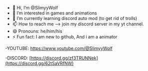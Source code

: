 - 👋 Hi, I’m @SlimyyWolf
- 👀 I’m interested in games and animations
- 🌱 I’m currently learning discord auto mod (to get rid of trolls)
- 📫 How to reach me --> join my discord server in my yt channel.
- 😄 Pronouns: he/him/his
- ⚡ Fun fact: I am new to github, And i am a animator

-YOUTUBE: https://www.youtube.com/@SlimyyWolf

-DISCORD: [https://discord.gg/zf3TRUNNek](https://discord.gg/62tSaVRfNW)
